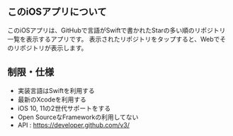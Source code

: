 ## このiOSアプリについて
このiOSアプリは、GitHubで言語がSwiftで書かれたStarの多い順のリポジトリ一覧を表示するアプリです。
表示されたリポジトリをタップすると、Webでそのリポジトリが表示します。

## 制限・仕様
- 実装言語はSwiftを利用する
- 最新のXcodeを利用する
- iOS 10, 11の2世代サポートをする
- Open SourceなFrameworkの利用してない 
- API : https://developer.github.com/v3/
